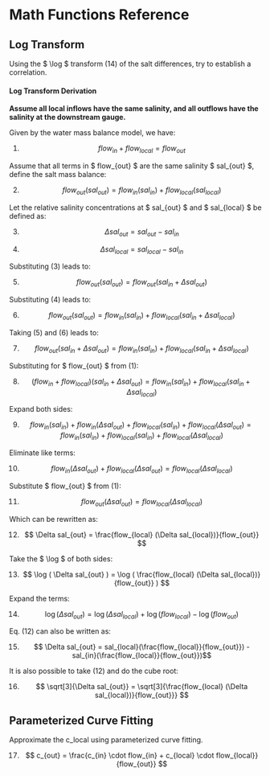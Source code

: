 # Math Functions Reference

## Log Transform

Using the $ \log $ transform (14) of the salt differences, try to establish a correlation.

#### Log Transform Derivation

**Assume all local inflows have the same salinity, and all outflows have the salinity at the downstream gauge.**

Given by the water mass balance model, we have:

1) $$flow_{in} + flow_{local} = flow_{out}$$

Assume that all terms in $ flow_{out} $ are the same salinity $ sal_{out} $, define the salt mass balance:

2) $$ flow_{out} (sal_{out}) = flow_{in} (sal_{in}) + flow_{local} (sal_{local}) $$

Let the relative salinity concentrations at $ sal_{out} $ and $ sal_{local} $ be defined as:

3) $$ \Delta sal_{out} = sal_{out} - sal_{in} $$

4) $$ \Delta sal_{local} = sal_{local} - sal_{in} $$

Substituting (3) leads to:

5) $$ flow_{out} (sal_{out}) = flow_{out} (sal_{in} + \Delta sal_{out}) $$

Substituting (4) leads to:

6) $$ flow_{out} (sal_{out}) = flow_{in} (sal_{in}) + flow_{local} (sal_{in} + \Delta sal_{local}) $$

Taking (5) and (6) leads to:

7) $$ flow_{out} (sal_{in} + \Delta sal_{out}) = flow_{in} (sal_{in}) + flow_{local} (sal_{in} + \Delta sal_{local}) $$

Substituting for $ flow_{out} $ from (1):

8) $$ (flow_{in} + flow_{local})(sal_{in} + \Delta sal_{out}) = flow_{in} (sal_{in}) + flow_{local} (sal_{in} + \Delta sal_{local}) $$

Expand both sides:

9) $$ flow_{in} (sal_{in}) + flow_{in} (\Delta sal_{out}) + flow_{local} (sal_{in}) + flow_{local} (\Delta sal_{out}) = flow_{in} (sal_{in}) + flow_{local} (sal_{in}) + flow_{local} (\Delta sal_{local}) $$

Eliminate like terms:

10) $$ flow_{in} (\Delta sal_{out}) + flow_{local} (\Delta sal_{out}) = flow_{local} (\Delta sal_{local}) $$

Substitute $ flow_{out} $ from (1):

11) $$ flow_{out} ( \Delta sal_{out} ) = flow_{local} (\Delta sal_{local}) $$

Which can be rewritten as:

12) $$ \Delta sal_{out} = \frac{flow_{local} (\Delta sal_{local})}{flow_{out}} $$

Take the $ \log $ of both sides:

13) $$ \log ( \Delta sal_{out} ) = \log ( \frac{flow_{local} (\Delta sal_{local})}{flow_{out}} ) $$

Expand the terms:

14) $$ \log ( \Delta sal_{out} ) = \log ( \Delta sal_{local} ) + \log ( flow_{local} ) - \log ( flow_{out} )$$

Eq. (12) can also be written as:

15) $$ \Delta sal_{out} = sal_{local}(\frac{flow_{local}}{flow_{out}}) - sal_{in}(\frac{flow_{local}}{flow_{out}})$$

It is also possible to take (12) and do the cube root:

16) $$ \sqrt[3]{\Delta sal_{out}} = \sqrt[3]{\frac{flow_{local} (\Delta sal_{local})}{flow_{out}}} $$

## Parameterized Curve Fitting

Approximate the c_local using parameterized curve fitting.

17) $$ c_{out} = \frac{c_{in} \cdot flow_{in} + c_{local} \cdot flow_{local}}{flow_{out}} $$